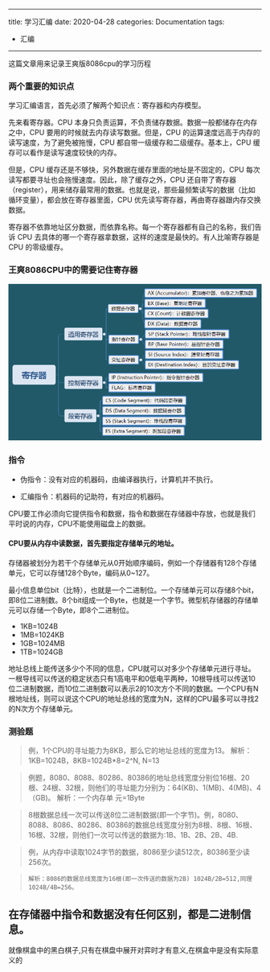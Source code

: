 
---
title: 学习汇编
date: 2020-04-28
categories: Documentation
tags:
- 汇编
---

这篇文章用来记录王爽版8086cpu的学习历程


<!-- more -->
### 两个重要的知识点
学习汇编语言，首先必须了解两个知识点：寄存器和内存模型。

先来看寄存器。CPU 本身只负责运算，不负责储存数据。数据一般都储存在内存之中，CPU 要用的时候就去内存读写数据。但是，CPU 的运算速度远高于内存的读写速度，为了避免被拖慢，CPU 都自带一级缓存和二级缓存。基本上，CPU 缓存可以看作是读写速度较快的内存。

但是，CPU 缓存还是不够快，另外数据在缓存里面的地址是不固定的，CPU 每次读写都要寻址也会拖慢速度。因此，除了缓存之外，CPU 还自带了寄存器（register），用来储存最常用的数据。也就是说，那些最频繁读写的数据（比如循环变量），都会放在寄存器里面，CPU 优先读写寄存器，再由寄存器跟内存交换数据。

寄存器不依靠地址区分数据，而依靠名称。每一个寄存器都有自己的名称，我们告诉 CPU 去具体的哪一个寄存器拿数据，这样的速度是最快的。有人比喻寄存器是 CPU 的零级缓存。

### 王爽8086CPU中的需要记住寄存器
![regmind](/images/regmind.png)



### 指令


- 伪指令：没有对应的机器码，由编译器执行，计算机并不执行。

- 汇编指令：机器码的记助符，有对应的机器码。

CPU要工作必须向它提供指令和数据，指令和数据在存储器中存放，也就是我们平时说的内存，CPU不能使用磁盘上的数据。


#### CPU要从内存中读数据，首先要指定存储单元的地址。

存储器被划分为若干个存储单元从0开始顺序编码，例如一个存储器有128个存储单元，它可以存储128个Byte，编码从0~127。

最小信息单位bit（比特），也就是一个二进制位。一个存储单元可以存储8个bit，即8位二进制数。8个bit组成一个Byte，也就是一个字节。微型机存储器的存储单元可以存储一个Byte，即8个二进制位。

- 1KB=1024B
- 1MB=1024KB 
- 1GB=1024MB 
- 1TB=1024GB




地址总线上能传送多少个不同的信息，CPU就可以对多少个存储单元进行寻址。一根导线可以传送的稳定状态只有1高电平和0低电平两种，10根导线可以传送10位二进制数据，而10位二进制数可以表示2的10次方个不同的数据。一个CPU有N根地址线，则可以说这个CPU的地址总线的宽度为N，这样的CPU最多可以寻找2的N次方个存储单元。
 ### 测验题

> 例，1个CPU的寻址能力为8KB，那么它的地址总线的宽度为13。
>     解析：1KB=1024B，8KB=1024B*8=2^N, N=13

> 例题，8080、8088、80286、80386的地址总线宽度分别位16根、20根、24根、32根，则他们的寻址能力分别为：64(KB)、1(MB)、4(MB)、4（GB)。
>     解析：一个内存单 元=1Byte

> 8根数据总线一次可以传送8位二进制数据(即一个字节)。例，8080、8088、8086、80286、80386的数据总线宽度分别为8根、8根、16根、16根、32根，则他们一次可以传送的数据为:1B、1B、2B、2B、4B.

> 例，从内存中读取1024字节的数据，8086至少读512次，80386至少读256次。

>     解析：8086的数据总线宽度为16根(即一次传送的数据为2B) 1024B/2B=512,同理1024B/4B=256。


 ## 在存储器中指令和数据没有任何区别，都是二进制信息。
 
就像棋盒中的黑白棋子,只有在棋盘中展开对弈时才有意义,在棋盒中是没有实际意义的